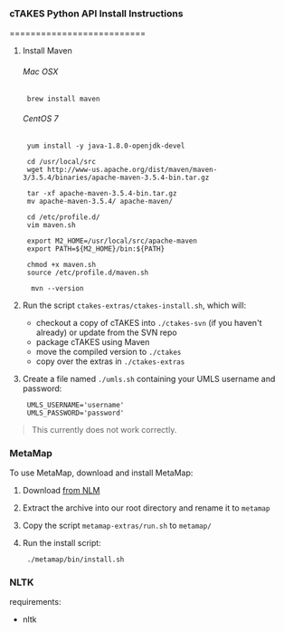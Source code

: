### cTAKES Python API Install Instructions ###
==========================

1. Install Maven 

    ###### Mac OSX ######
    
        brew install maven
        
    ###### CentOS 7 ######
        
        yum install -y java-1.8.0-openjdk-devel
        
        cd /usr/local/src
        wget http://www-us.apache.org/dist/maven/maven-3/3.5.4/binaries/apache-maven-3.5.4-bin.tar.gz
        
        tar -xf apache-maven-3.5.4-bin.tar.gz
        mv apache-maven-3.5.4/ apache-maven/ 
        
        cd /etc/profile.d/
        vim maven.sh
        
        export M2_HOME=/usr/local/src/apache-maven
        export PATH=${M2_HOME}/bin:${PATH}
        
        chmod +x maven.sh
        source /etc/profile.d/maven.sh
        
         mvn --version

2. Run the script `ctakes-extras/ctakes-install.sh`, which will:
    - checkout a copy of cTAKES into `./ctakes-svn` (if you haven't already) or update from the SVN repo
    - package cTAKES using Maven
    - move the compiled version to `./ctakes`
    - copy over the extras in `./ctakes-extras`

3. Create a file named `./umls.sh` containing your UMLS username and password:
      
        UMLS_USERNAME='username'
        UMLS_PASSWORD='password'

> This currently does not work correctly.


### MetaMap ###

To use MetaMap, download and install MetaMap:

1. Download [from NLM](http://metamap.nlm.nih.gov/#Downloads)
2. Extract the archive into our root directory and rename it to `metamap`
3. Copy the script `metamap-extras/run.sh` to `metamap/`
4. Run the install script:
    
        ./metamap/bin/install.sh


### NLTK ###

requirements:

- nltk

